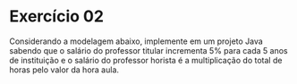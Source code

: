 # Exercício 02

Considerando a modelagem abaixo, implemente em um projeto Java sabendo que o
salário do professor titular incrementa 5% para cada 5 anos de instituição e o salário do
professor horista é a multiplicação do total de horas pelo valor da hora aula.
